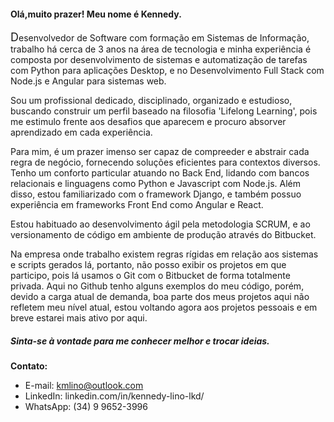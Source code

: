  #### Olá,muito prazer! Meu nome é Kennedy.

<font size="4">D</font>esenvolvedor de Software com formação em Sistemas de Informação, trabalho há cerca de 3 anos na área de tecnologia e minha experiência é composta por desenvolvimento de sistemas e automatização de tarefas com Python para aplicações Desktop, e no Desenvolvimento Full Stack com Node.js e Angular para sistemas web.

Sou um profissional dedicado, disciplinado, organizado e estudioso, buscando construir um perfil baseado na filosofia 'Lifelong Learning', pois me estimulo frente aos desafios que aparecem e procuro absorver aprendizado em cada experiência.

Para mim, é um prazer imenso ser capaz de compreeder e abstrair cada regra de negócio, fornecendo soluções eficientes para contextos diversos. Tenho um conforto particular atuando no Back End, lidando com bancos relacionais e linguagens como Python e Javascript com Node.js. Além disso, estou familiarizado com o framework Django, e também possuo experiência em frameworks Front End como Angular e React.

Estou habituado ao desenvolvimento ágil pela metodologia SCRUM, e ao versionamento de código em ambiente de produção através do Bitbucket.

Na empresa onde trabalho existem regras rígidas em relação aos sistemas e scripts gerados lá, portanto, não posso exibir os projetos em que participo, pois lá usamos o Git com o Bitbucket de forma totalmente privada. Aqui no Github tenho alguns exemplos do meu código, porém, devido a carga atual de demanda, boa parte dos meus projetos aqui não refletem meu nível atual, estou voltando agora aos projetos pessoais e em breve estarei mais ativo por aqui.

##### Sinta-se à vontade para me conhecer melhor e trocar ideias.

**Contato:**
- E-mail: kmlino@outlook.com
- LinkedIn: linkedin.com/in/kennedy-lino-lkd/
- WhatsApp: (34) 9 9652-3996